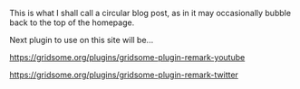 This is what I shall call a circular blog post, as in it may occasionally bubble back to the top of the homepage.

Next plugin to use on this site will be...

https://gridsome.org/plugins/gridsome-plugin-remark-youtube



https://gridsome.org/plugins/gridsome-plugin-remark-twitter
